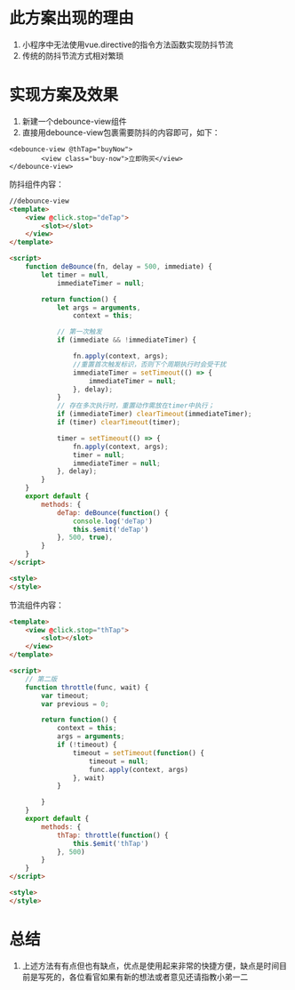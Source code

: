 # 此方案出现的理由
1. 小程序中无法使用vue.directive的指令方法函数实现防抖节流
2. 传统的防抖节流方式相对繁琐

# 实现方案及效果
1. 新建一个debounce-view组件
2. 直接用debounce-view包裹需要防抖的内容即可，如下：
``` 
<debounce-view @thTap="buyNow">
        <view class="buy-now">立即购买</view>
</debounce-view>
```
防抖组件内容：
``` html
//debounce-view
<template>
	<view @click.stop="deTap">
		<slot></slot>
	</view>
</template>

<script>
	function deBounce(fn, delay = 500, immediate) {
		let timer = null,
			immediateTimer = null;

		return function() {
			let args = arguments,
				context = this;

			// 第一次触发
			if (immediate && !immediateTimer) {

				fn.apply(context, args);
				//重置首次触发标识，否则下个周期执行时会受干扰
				immediateTimer = setTimeout(() => {
					immediateTimer = null;
				}, delay);
			}
			// 存在多次执行时，重置动作需放在timer中执行；
			if (immediateTimer) clearTimeout(immediateTimer);
			if (timer) clearTimeout(timer);

			timer = setTimeout(() => {
				fn.apply(context, args);
				timer = null;
				immediateTimer = null;
			}, delay);
		}
	}
	export default {
		methods: {
			deTap: deBounce(function() {
				console.log('deTap')
				this.$emit('deTap')
			}, 500, true),
		}
	}
</script>

<style>
</style>
```
节流组件内容：
``` html
<template>
	<view @click.stop="thTap">
		<slot></slot>
	</view>
</template>

<script>
	// 第二版
	function throttle(func, wait) {
		var timeout;
		var previous = 0;

		return function() {
			context = this;
			args = arguments;
			if (!timeout) {
				timeout = setTimeout(function() {
					timeout = null;
					func.apply(context, args)
				}, wait)
			}

		}
	}
	export default {
		methods: {
			thTap: throttle(function() {
				this.$emit('thTap')
			}, 500)
		}
	}
</script>

<style>
</style>
```

# 总结
1. 上述方法有有点但也有缺点，优点是使用起来非常的快捷方便，缺点是时间目前是写死的，各位看官如果有新的想法或者意见还请指教小弟一二